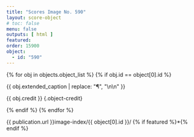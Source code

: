 ```yaml
---
title: "Scores Image No. 590"
layout: score-object
# toc: false
menu: false
outputs: [ html ]
featured: 
order: 15900
object:
  - id: "590"
---
```


{% for obj in objects.object_list %}
{% if obj.id == object[0].id %}

{{ obj.extended_caption | replace: "¶", "\n\n" }}

{{ obj.credit }} {.object-credit}

{% endif %}
{% endfor %}

<div class="object-credit object-url is-print-only">

{{ publication.url }}image-index/{{ object[0].id }}/ {% if featured %}*{% endif %}

</div>
